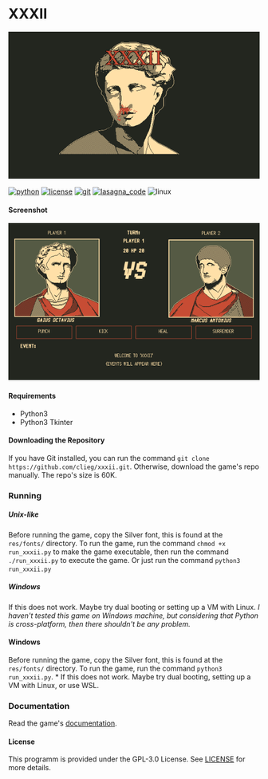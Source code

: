# XXXII

![cover](res/cover.png)

[![python](https://img.shields.io/badge/made_with-python-c74c34?labelColor=23261f&)](https://python.org)
[![license](https://img.shields.io/badge/license-GPL&#8208;3.0-c74c34?labelColor=23261f&)](https://github.com/clieg/xxxii/blob/master/LICENSE)
[![git](https://img.shields.io/badge/uses-git-c74c34?labelColor=23261f&)](https://git-scm.com)
[![lasagna_code](https://img.shields.io/badge/contains-tasty_lasagna_code-c74c34?labelColor=23261f)](https://en.wikipedia.org/wiki/Spaghetti_code#Lasagna_code)
![linux](https://img.shields.io/badge/works_on-my_machine-c74c34?labelColor=23261f&)


#### Screenshot
![screenshot](res/screenshot.png)

#### Requirements
* Python3 
* Python3 Tkinter


#### Downloading the Repository
If you have Git installed, you can run the command `git clone https://github.com/clieg/xxxii.git`. Otherwise, download the game's repo manually.
The repo's size is 60K.


### Running
##### Unix-like
Before running the game, copy the Silver font, this is found at the `res/fonts/` directory.
To run the game, run the command `chmod +x run_xxxii.py` to make the game executable, then run the command `./run_xxxii.py` to execute the game.
Or just run the command `python3 run_xxxii.py`


##### Windows
If this does not work. Maybe try dual booting or setting up a VM with Linux.
*I haven't tested this game on Windows machine, but considering that Python is cross-platform, then there shouldn't be any problem.*


#### Windows
Before running the game, copy the Silver font, this is found at the `res/fonts/` directory.
To run the game, run the command `python3 run_xxxii.py`.
    * If this does not work. Maybe try dual booting, setting up a VM with Linux, or use WSL.


### Documentation
Read the game's [documentation](https://github.com/clieg/xxxii/blob/master/DOC.md).


#### License
This programm is provided under the GPL-3.0 License. See [LICENSE](https://github.com/clieg/xxxii/blob/master/LICENSE) for more details.